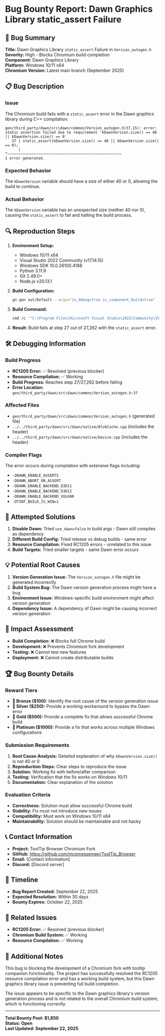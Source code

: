 # Bug Bounty Report: Dawn Graphics Library static_assert Failure

## 🐛 **Bug Summary**
**Title:** Dawn Graphics Library `static_assert` Failure in `Version_autogen.h`  
**Severity:** High - Blocks Chromium build completion  
**Component:** Dawn Graphics Library  
**Platform:** Windows 10/11 x64  
**Chromium Version:** Latest main branch (September 2025)  

## 📋 **Bug Description**

### **Issue**
The Chromium build fails with a `static_assert` error in the Dawn graphics library during C++ compilation:

```
gen/third_party/dawn/src\dawn/common/Version_autogen.h(37,15): error: static assertion failed due to requirement 'kDawnVersion.size() == 40 || kDawnVersion.size() == 0'
   37 | static_assert(kDawnVersion.size() == 40 || kDawnVersion.size() == 0);
      |               ^~~~~~~~~~~~~~~~~~~~~~~~~~~~~~~~~~~~~~~~~~~~~~~~~~~~~
1 error generated.
```

### **Expected Behavior**
The `kDawnVersion` variable should have a size of either 40 or 0, allowing the build to continue.

### **Actual Behavior**
The `kDawnVersion` variable has an unexpected size (neither 40 nor 0), causing the `static_assert` to fail and halting the build process.

## 🔍 **Reproduction Steps**

1. **Environment Setup:**
   - Windows 10/11 x64
   - Visual Studio 2022 Community (v17.14.15)
   - Windows SDK 10.0.26100.4188
   - Python 3.11.9
   - Git 2.49.0+
   - Node.js v20.13.1

2. **Build Configuration:**
   ```bash
   gn gen out/Default --args="is_debug=true is_component_build=true"
   ```

3. **Build Command:**
   ```bash
   cmd /c '"C:\Program Files\Microsoft Visual Studio\2022\Community\VC\Auxiliary\Build\vcvars64.bat" && set DEPOT_TOOLS_WIN_TOOLCHAIN=0 && ninja -C out/Default chrome'
   ```

4. **Result:** Build fails at step 27 out of 27,262 with the `static_assert` error.

## 🛠️ **Debugging Information**

### **Build Progress**
- **RC1205 Error:** ✅ Resolved (previous blocker)
- **Resource Compilation:** ✅ Working
- **Build Progress:** Reaches step 27/27,262 before failing
- **Error Location:** `gen/third_party/dawn/src\dawn/common/Version_autogen.h:37`

### **Affected Files**
- `gen/third_party/dawn/src\dawn/common/Version_autogen.h` (generated file)
- `../../third_party/dawn/src/dawn/native/BlobCache.cpp` (includes the header)
- `../../third_party/dawn/src/dawn/native/Device.cpp` (includes the header)

### **Compiler Flags**
The error occurs during compilation with extensive flags including:
- `-DDAWN_ENABLE_ASSERTS`
- `-DDAWN_ABORT_ON_ASSERT`
- `-DDAWN_ENABLE_BACKEND_D3D11`
- `-DDAWN_ENABLE_BACKEND_D3D12`
- `-DDAWN_ENABLE_BACKEND_VULKAN`
- `-DTINT_BUILD_IS_WIN=1`

## 🔧 **Attempted Solutions**

1. **Disable Dawn:** Tried `use_dawn=false` in build args - Dawn still compiles as dependency
2. **Different Build Config:** Tried release vs debug builds - same error
3. **Resource Compilation:** Fixed RC1205 errors - unrelated to this issue
4. **Build Targets:** Tried smaller targets - same Dawn error occurs

## 💡 **Potential Root Causes**

1. **Version Generation Issue:** The `Version_autogen.h` file might be generated incorrectly
2. **Build System Bug:** The Dawn version generation process might have a bug
3. **Environment Issue:** Windows-specific build environment might affect version generation
4. **Dependency Issue:** A dependency of Dawn might be causing incorrect version generation

## 🎯 **Impact Assessment**

- **Build Completion:** ❌ Blocks full Chrome build
- **Development:** ❌ Prevents Chromium fork development
- **Testing:** ❌ Cannot test new features
- **Deployment:** ❌ Cannot create distributable builds

## 🏆 **Bug Bounty Details**

### **Reward Tiers**
- **🥉 Bronze ($100):** Identify the root cause of the version generation issue
- **🥈 Silver ($250):** Provide a working workaround to bypass the Dawn error
- **🥇 Gold ($500):** Provide a complete fix that allows successful Chrome build
- **💎 Platinum ($1000):** Provide a fix that works across multiple Windows configurations

### **Submission Requirements**
1. **Root Cause Analysis:** Detailed explanation of why `kDawnVersion.size()` is not 40 or 0
2. **Reproduction Steps:** Clear steps to reproduce the issue
3. **Solution:** Working fix with before/after comparison
4. **Testing:** Verification that the fix works on Windows 10/11
5. **Documentation:** Clear explanation of the solution

### **Evaluation Criteria**
- **Correctness:** Solution must allow successful Chrome build
- **Stability:** Fix must not introduce new issues
- **Compatibility:** Must work on Windows 10/11 x64
- **Maintainability:** Solution should be maintainable and not hacky

## 📞 **Contact Information**

- **Project:** ToolTip Browser Chromium Fork
- **GitHub:** https://github.com/mcpmessenger/ToolTip_Browser
- **Email:** [Contact information]
- **Discord:** [Discord server]

## 📅 **Timeline**

- **Bug Report Created:** September 22, 2025
- **Expected Resolution:** Within 30 days
- **Bounty Expires:** October 22, 2025

## 🔗 **Related Issues**

- **RC1205 Error:** ✅ Resolved (previous blocker)
- **Chromium Build System:** ✅ Working
- **Resource Compilation:** ✅ Working

## 📝 **Additional Notes**

This bug is blocking the development of a Chromium fork with tooltip companion functionality. The project has successfully resolved the RC1205 resource compilation error and has a working build system, but this Dawn graphics library issue is preventing full build completion.

The issue appears to be specific to the Dawn graphics library's version generation process and is not related to the overall Chromium build system, which is functioning correctly.

---

**Total Bounty Pool: $1,850**  
**Status: Open**  
**Last Updated: September 22, 2025**
